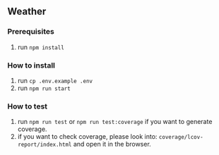 ## Weather

### Prerequisites
1. run `npm install`

### How to install
1. run `cp .env.example .env`
2. run `npm run start`

### How to test
1. run `npm run test` or `npm run test:coverage` if you want to generate coverage.
2. if you want to check coverage, please look into: `coverage/lcov-report/index.html` and open it in the browser.